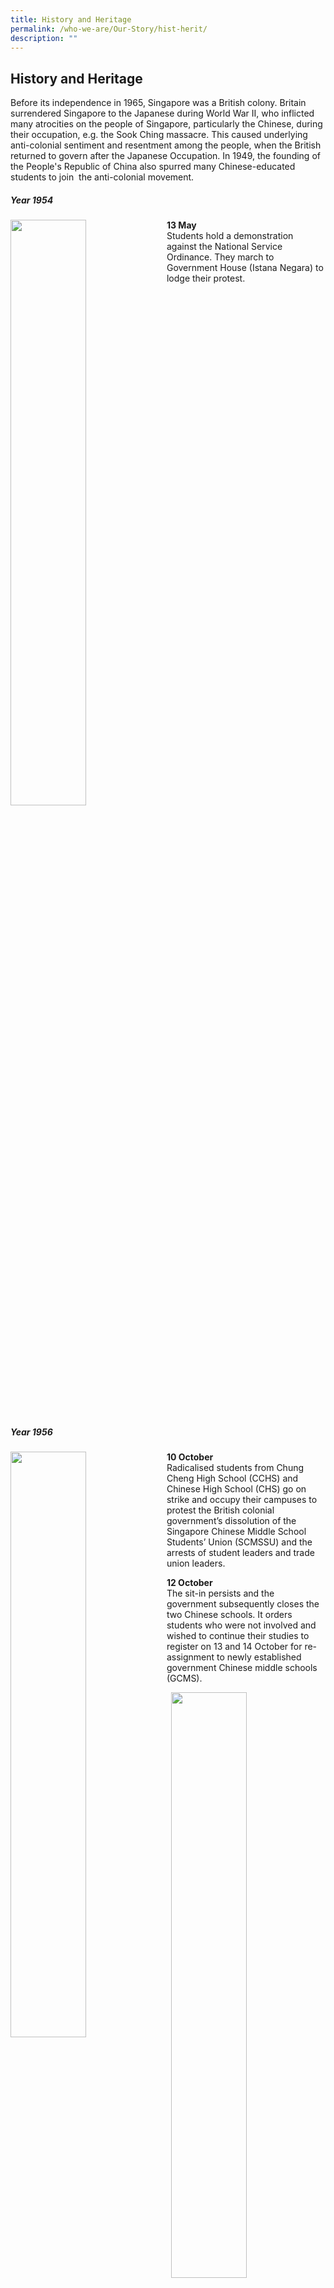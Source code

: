 ```yaml
---
title: History and Heritage
permalink: /who-we-are/Our-Story/hist-herit/
description: ""
---
```


## History and Heritage

Before its independence in 1965, Singapore was a British colony. Britain surrendered Singapore to the Japanese during World War II, who inflicted many atrocities on the people of Singapore, particularly the Chinese, during their occupation, e.g. the Sook Ching massacre. This caused underlying anti-colonial sentiment and resentment among the people, when the British returned to govern after the Japanese Occupation. In 1949, the founding of the People's Republic of China also spurred many Chinese-educated students to join  the anti-colonial movement.

##### Year 1954

<img src="/images/13may.jpg" style="width:49%" align=left>

**13 May**<br>
Students hold a demonstration against the National Service Ordinance. They march to Government House (Istana Negara) to lodge their protest.
<br clear=left>

##### Year 1956

<img src="/images/10October.jpg" style="width:49%" align=left>

**10 October**<br>
Radicalised students from Chung Cheng High School (CCHS) and Chinese High School (CHS) go on strike and occupy their campuses to protest the British colonial government’s dissolution of the Singapore Chinese Middle School Students’ Union (SCMSSU) and the arrests of student leaders and trade union leaders.

**12 October**<br>
The sit-in persists and the government subsequently closes the two Chinese schools. It orders students who were not involved and wished to continue their studies to register on 13 and 14 October for re-assignment to newly established government Chinese middle schools (GCMS).

<img src="/images/14october.png" style="width:49%" align=right><br>

**14 October**<br>
Hua Yi is officially founded, with Mr Wang Hou Ren as its founding principal. It becomes one of the first Chinese secondary schools set up by the government.<br clear=right><br><br>

<img src="/images/16october.png" style="width:49%" align=left>

**16 October**<br>
First two GCMSs commence classes. These were Hua Yi (华义政府华文中学) and Kallang West (later renamed Dunman) GCMS. A third school, Gan Eng Seng (later renamed Thomson) GCMS is set up in November. Hua Yi’s initial student cohort comprised transfers from CCHS.

These three government-run Chinese middle schools provide education from the secondary to pre-university level and are established to prevent student unrest. This also marks the beginning of a new era in Singapore’s education, as prior to this, Chinese middle schools were established by the Chinese community to promote culture and retain heritage.  

Hua Yi is initially set up in an English primary school at Fowlie Road, with more than 40 staff and 578 students.<br clear=left><br><br>

<img src="/images/december.png" style="width:49%" align=right>

**December**<br>
The first batch of 76 students graduates with the High School Certificate from Hua Yi.

#### Year 1957

**April**<br>
Hua Yi is relocated to Monk’s Hill Primary School at Winstedt Road. Its enrolment increases to 1,240, and it becomes the GCMS with the largest enrolment.

**Mid-December**<br>
Hua Yi moves to a new campus at Margaret Drive, Queenstown.

<img src="/images/1957.jpg" style="width:85%">

#### Year 1958

<img src="/images/1958.jpg" style="width:49%" align=left>

**17 May**<br>
Campus is inaugurated by Mr Mohamed Sidik, then-Assistant Minister of Education. In his inauguration speech, he highlights that Hua Yi is the first Chinese middle school established by the government (Straits Times, 18 May 1958). Classes begin in early 1958.

Over time, the school expands with the addition of new facilities to the original building, to cater to the growing needs of the students. Hua Yi GCMS rises to become a premier Chinese school, together with Dunman High and River Valley High, excelling at both academics and sports.

#### Year 1969

<img src="/images/1969.jpg" style="width:40%" align=left>

**15 August**<br>
Tree planting is conducted by founding Prime Minister Mr Lee Kuan Yew at Margaret Drive campus, who is accompanied by then-Principal, Mdm Huang Shu Fen. 
<br clear=left>

#### Year 1970s

Hua Yi's enrolment reaches 2,207 students, and is considered one of the top 10 secondary schools in Singapore.

#### Year 1978

**Late 1978**<br>
The government introduces the Special Assistance Plan, to preserve Chinese secondary schools with good traditional values and to cultivate bilingual talents. Unfortunately, Hua Yi is not among the nine schools selected for the Plan.

#### Year 1979

Hua Yi begins English classes, is renamed “Hua Yi Secondary School”, and ceases the enrolment of pre-university students.

#### Year 1983

<img src="/images/MAR 1983_1.jpg" style="width:49%" align=left>

**March**<br>
Due to the progressive increase in student intake, Hua Yi is shifted to a new, well-equipped campus at Depot Road, with the first underground shooting range in Singapore.<br><br><br><br>

<img src="/images/MAR 1983_2.jpg" style="width:49%" align=right>
<br clear=right>

#### Year 1985

<img src="/images/26 APR 1985_1.jpg" style="width:49%" align=right>

**26 April**<br>
Campus is inaugurated by then-Member of Parliament for Telok Blangah, Dr Koh Lam Son.
<br clear=right>

<img src="/images/26 APR 1985_2.jpg" style="width:49%" align=left>
<br clear=left>

#### Year 1987

**End-1987**<br>
Students of the last batch of Chinese-medium classes graduate at Secondary 5.

#### Year 1988

Hua Yi becomes an ordinary secondary school, with English as the medium of instruction and Mother Tongue as a second language.

#### Year 1990s

Hua Yi’s enrolment declines due to an ageing population and inconvenient public transportation in the vicinity, reaching a low of around 200 students in 1999, with the school facing impending closure.

#### Year 1999

<img src="/images/End-1999.jpg" style="width:49%" align=left>

**End-1999**<br>
The Ministry of Education moves Hua Yi to a densely populated area at Jurong West Street 42
<br clear=left>

#### Year 2000

**3 January**<br>
Nine Secondary 1 classes commence. Part of the school’s staff is selected by the Ministry of Education to start Westwood Secondary School, which then occupies a classroom block in Hua Yi’s premises and shares the rest of the school’s facilities.

#### Year 2001

Hua Yi moves to its own campus approximately 2.4 km away at Jurong West Street 25.

#### Year 2002

<img src="/images/29 June 2002_1.jpg" style="width:49%" align=left>

**29 June**<br>
Campus is inaugurated by then-Minister of the Prime Minister's Office and Member of Parliament for Jurong GRC, Mr Lim Boon Heng.
<br clear=left>

<img src="/images/29 June 2002_2.jpg" style="width:49%" align=right>
<br clear=right>

Over the past 60 years, since it first started in 1956, Hua Yi Secondary School (HYSS) has seen five different campuses, with improving facilities and a wealth of historical information. HYSS aims to cultivate and nurture subsequent generations of Hua Yians to be lifelong learners, responsible citizens and having a sense of pride in its rich history and heritage, especially in its original Chinese roots, and to live up to the name of “Hua Yi”.